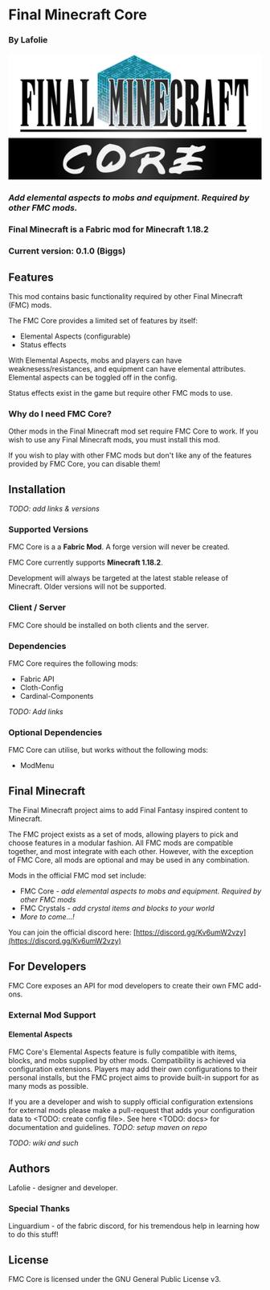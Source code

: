 # Final Minecraft Core
### By Lafolie

![FMC Logo](asset/fmcLogo.png "FMC Logo")

### *Add elemental aspects to mobs and equipment. Required by other FMC mods.*

### Final Minecraft is a Fabric mod for Minecraft 1.18.2

### Current version: 0.1.0 (Biggs)

## Features

This mod contains basic functionality required by other Final Minecraft (FMC) mods.

The FMC Core provides a limited set of features by itself:

* Elemental Aspects (configurable)
* Status effects

With Elemental Aspects, mobs and players can have weaknesess/resistances, and equipment can have elemental attributes. Elemental aspects can be toggled off in the config.

Status effects exist in the game but require other FMC mods to use.

### Why do I need FMC Core?

Other mods in the Final Minecraft mod set require FMC Core to work. If you wish to use any Final Minecraft mods, you must install this mod.

If you wish to play with other FMC mods but don't like any of the features provided by FMC Core, you can disable them!

## Installation

*TODO: add links & versions*

### Supported Versions

FMC Core is a a **Fabric Mod**. A forge version will never be created.

FMC Core currently supports **Minecraft 1.18.2**.

Development will always be targeted at the latest stable release of Minecraft. Older versions will not be supported.

### Client / Server

FMC Core should be installed on both clients and the server.

### Dependencies

FMC Core requires the following mods:
* Fabric API
* Cloth-Config
* Cardinal-Components

*TODO: Add links*

### Optional Dependencies

FMC Core can utilise, but works without the following mods:
* ModMenu

## Final Minecraft

The Final Minecraft project aims to add Final Fantasy inspired content to Minecraft.

The FMC project exists as a set of mods, allowing players to pick and choose features in a modular fashion. All FMC mods are compatible together, and most integrate with each other. However, with the exception of FMC Core, all mods are optional and may be used in any combination.

Mods in the official FMC mod set include:

* FMC Core *- add elemental aspects to mobs and equipment. Required by other FMC mods*
* FMC Crystals *- add crystal items and blocks to your world*
* *More to come...!*

You can join the official discord here: [https://discord.gg/Kv6umW2vzy](https://discord.gg/Kv6umW2vzy)

## For Developers

FMC Core exposes an API for mod developers to create their own FMC add-ons.

### External Mod Support

#### Elemental Aspects

FMC Core's Elemental Aspects feature is fully compatible with items, blocks, and mobs supplied by other mods.
Compatibility is achieved via configuration extensions. Players may add their own configurations to their personal installs, but the FMC project aims to provide built-in support for as many mods as possible.

If you are a developer and wish to supply official configuration extensions for external mods please make a pull-request that adds your configuration data to <TODO: create config file>. See here <TODO: docs> for documentation and guidelines.
*TODO: setup maven on repo*

*TODO: wiki and such*

## Authors

Lafolie - designer and developer.

### Special Thanks
Linguardium - of the fabric discord, for his tremendous help in learning how to do this stuff!

## License

FMC Core is licensed under the GNU General Public License v3.
